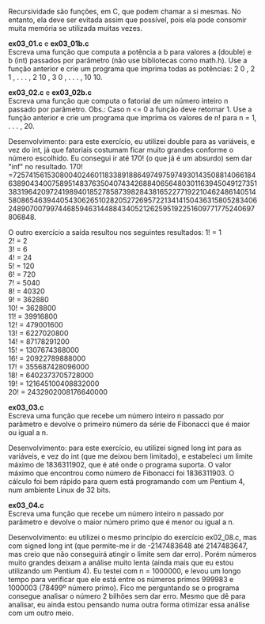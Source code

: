 Recursividade são funções, em C, que podem chamar a si mesmas. No entanto, ela deve ser evitada assim que possível, pois ela pode consomir muita memória se utilizada muitas vezes.

<p><b>ex03_01.c</b> e <b>ex03_01b.c</b><br>
Escreva uma função que computa a potência a b para valores a (double) e b (int) passados por parâmetro (não use bibliotecas como math.h). Use a função anterior e crie um programa que imprima todas as potências: 2 0 , 2 1 , . . . , 2 10 , 3 0 , . . . , 10 10.
  
<p><b>ex03_02.c</b> e <b>ex03_02b.c</b><br>    
Escreva uma função que computa o fatorial de um número inteiro n passado por parâmetro. Obs.: Caso n <= 0 a função deve retornar 1. Use a função anterior e crie um programa que imprima os valores de n! para n = 1, . . . , 20.
<p>
Desenvolvimento: para este exercício, eu utilizei double para as variáveis, e vez do int, já que fatoriais costumam ficar muito grandes conforme o número escolhido. Eu consegui ir até 170! (o que já é um absurdo) sem dar "inf" no resultado. 170! =7257415615308004024601183389188649749759749301435088140661846389043400758951483763504074342688406564803011639450491273513831964209724198940185278587398284381652277192210462486140514580865463944054306265102820527269572213414150436315805283406248907007997446859463144884340521262595192251609771775240697806848.
<p>O outro exercício a saída resultou nos seguintes resultados:
 1! = 1<br>
 2! = 2<br>
 3! = 6<br>
 4! = 24<br>
 5! = 120<br>
 6! = 720<br>
 7! = 5040<br>
 8! = 40320<br>
 9! = 362880<br>
 10! = 3628800<br>
 11! = 39916800<br>
 12! = 479001600<br>
 13! = 6227020800<br>
 14! = 87178291200<br>
 15! = 1307674368000<br>
 16! = 20922789888000<br>
 17! = 355687428096000<br>
 18! = 6402373705728000<br>
 19! = 121645100408832000<br>
 20! = 2432902008176640000

  
                                                                                                        
<p><b>ex03_03.c</b><br>
Escreva uma função que recebe um número inteiro n passado por parâmetro e devolve o primeiro número da série de Fibonacci que é maior ou igual a n. 
<p>
Desenvolvimento: para este exercício, eu utilizei signed long int para as variáveis, e vez do int (que me deixou bem limitado), e estabeleci um limite máximo de 1836311902, que é até onde o programa suporta. O valor máximo que encontrou como número de Fibonacci foi 1836311903. O cálculo foi bem rápido para quem está programando com um Pentium 4, num ambiente Linux de 32 bits.
  
<p><b>ex03_04.c</b><br>
Escreva uma função que recebe um número inteiro n passado por parâmetro e devolve o maior número primo que é menor ou igual a n. 
<p>
Desenvolvimento: eu utilizei o mesmo princípio do exercício ex02_08.c, mas com signed long int (que permite-me ir de -2147483648 até 2147483647, mas creio que não conseguirá atingir o limite sem dar erro). Porém números muito grandes deixam a análise muito lenta (ainda mais que eu estou utilizando um Pentium 4). Eu testei com n = 1000000, e levou um longo tempo para verificar que ele está entre os números primos 999983 e 1000003 (78499º número primo). Fico me perguntando se o programa consegue analisar o número 2 bilhões sem dar erro. Mesmo que dê para analisar, eu ainda estou pensando numa outra forma otimizar essa análise com um outro meio.
